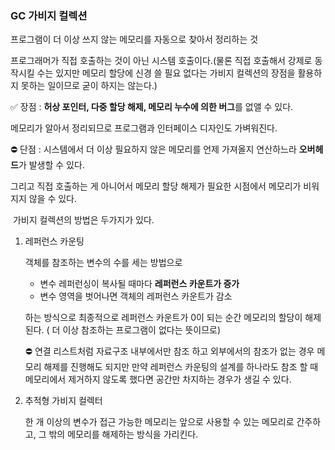 ### GC 가비지 컬렉션

프로그램이 더 이상 쓰지 않는 메모리를 자동으로 찾아서 정리하는 것

프로그래머가 직접 호출하는 것이 아닌 시스템 호출이다.(물론 직접 호출해서 강제로 동작시킬 수는 있지만 메모리 할당에 신경 쓸 필요 없다는 가비지 컬렉션의 장점을 활용하지 못하는 일이므로 굳이 하지는 않는다.)

✅ 장점 : **허상 포인터, 다중 할당 해제, 메모리 누수에 의한 버그**를 없앨 수 있다.

메모리가 알아서 정리되므로 프로그램과 인터페이스 디자인도 가벼워진다. 

⛔️ 단점 : 시스템에서 더 이상 필요하지 않은 메모리를 언제 가져올지 연산하느라 **오버헤드**가 발생할 수 있다.

그리고 직접 호출하는 게 아니어서 메모리 할당 해제가 필요한 시점에서 메모리가 비워지지 않을 수 있다.

​	가비지 컬렉션의 방법은 두가지가 있다.

1. 레퍼런스 카운팅

   객체를 참조하는 변수의 수를 세는 방법으로 

   - 변수 레퍼런싱이 복사될 때마다 **레퍼런스 카운트가 증가**
   - 변수 영역을 벗어나면 객체의 레퍼런스 카운트가 감소

   하는 방식으로 최종적으로 레퍼런스 카운트가 0이 되는 순간 메모리의 할당이 해제된다. ( 더 이상 참조하는 프로그램이 없다는 뜻이므로)

   ⛔️ 연결 리스트처럼 자료구조 내부에서만 참조 하고 외부에서의 참조가 없는 경우 메모리 해제를 진행해도 되지만 만약 레퍼런스 카운팅의 설계를 하나라도 참조 할 때 메모리에서 제거하지 않도록 했다면 공간만 차지하는 경우가 생길 수 있다.

2. 추적형 가비지 컬렉터

   한 개 이상의 변수가 접근 가능한 메모리는 앞으로 사용할 수 있는 메모리로 간주하고, 그 밖의 메모리를 해제하는 방식을 가리킨다.
